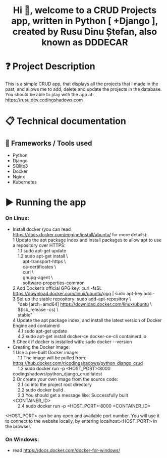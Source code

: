 <h1 align="center">Hi 👋, welcome to a CRUD Projects app, written in Python [ +Django ], created by Rusu Dinu Ștefan, also known as DDDECAR</h1>

# ❓ Project Description

This is a simple CRUD app, that displays all the projects that I made in the past, and allows me to add, delete and
update the projects in the database. You should be able to play with the app at: https://rusu.dev.codingshadows.com

# 📋 Technical documentation

## 🧰 Frameworks / Tools used

* Python
* Django
* SQlite3
* Docker
* Nginx
* Kubernetes

# ▶️ Running the app
### On Linux: 
* Install docker (you can read https://docs.docker.com/engine/install/ubuntu/ for more details):   
  1 Update the apt package index and install packages to allow apt to use a repository over HTTPS:  
    &nbsp;&nbsp;&nbsp;&nbsp;1.1 sudo apt-get update  
    &nbsp;&nbsp;&nbsp;&nbsp;1.2 sudo apt-get install \  
    &nbsp;&nbsp;&nbsp;&nbsp;&nbsp;&nbsp;&nbsp;&nbsp;apt-transport-https \  
    &nbsp;&nbsp;&nbsp;&nbsp;&nbsp;&nbsp;&nbsp;&nbsp;ca-certificates \  
    &nbsp;&nbsp;&nbsp;&nbsp;&nbsp;&nbsp;&nbsp;&nbsp;curl \  
    &nbsp;&nbsp;&nbsp;&nbsp;&nbsp;&nbsp;&nbsp;&nbsp;gnupg-agent \  
    &nbsp;&nbsp;&nbsp;&nbsp;&nbsp;&nbsp;&nbsp;&nbsp;software-properties-common  
  2 Add Docker’s official GPG key: curl -fsSL https://download.docker.com/linux/ubuntu/gpg | sudo apt-key add -  
  3 Set up the stable repository: sudo add-apt-repository \  
   &nbsp;&nbsp;&nbsp;&nbsp;"deb [arch=amd64] https://download.docker.com/linux/ubuntu \  
   &nbsp;&nbsp;&nbsp;&nbsp;$(lsb_release -cs) \  
   &nbsp;&nbsp;&nbsp;&nbsp;stable"  
  4 Update the apt package index, and install the latest version of Docker Engine and containerd  
    &nbsp;&nbsp;&nbsp;&nbsp;4.1 sudo apt-get update  
    &nbsp;&nbsp;&nbsp;&nbsp;4.2 sudo apt-get install docker-ce docker-ce-cli containerd.io  
  5 Check if docker is installed with: sudo docker --version  
* Creating the Docker image:  
  1 Use a pre-built Docker image:  
    &nbsp;&nbsp;&nbsp;&nbsp;1.1 The image will be pulled from: https://hub.docker.com/r/codingshadows/python_django_crud  
    &nbsp;&nbsp;&nbsp;&nbsp;1.2 sudo docker run -p <HOST_PORT>:8000 codingshadows/python_django_crud:latest  
  2 Or create your own image from the source code:  
    &nbsp;&nbsp;&nbsp;&nbsp;2.1 cd into the project root directory  
    &nbsp;&nbsp;&nbsp;&nbsp;2.2 sudo docker build .  
    &nbsp;&nbsp;&nbsp;&nbsp;2.3 You should get a message like: Successfully built <CONTAINER_ID>  
    &nbsp;&nbsp;&nbsp;&nbsp;2.4 sudo docker run -p <HOST_PORT>:8000 <CONTAINER_ID>  
    
<HOST_PORT> can be any open and available port number. You will use it to connect to the website locally, by entering localhost:<HOST_PORT> in the browser.  

### On Windows:
* read https://docs.docker.com/docker-for-windows/  
